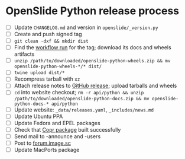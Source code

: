 # OpenSlide Python release process

- [ ] Update `CHANGELOG.md` and version in `openslide/_version.py`
- [ ] Create and push signed tag
- [ ] `git clean -dxf && mkdir dist`
- [ ] Find the [workflow run](https://github.com/openslide/openslide-python/actions) for the tag; download its docs and wheels artifacts
- [ ] `unzip /path/to/downloaded/openslide-python-wheels.zip && mv openslide-python-wheels-*/* dist/`
- [ ] `twine upload dist/*`
- [ ] Recompress tarball with `xz`
- [ ] Attach release notes to [GitHub release](https://github.com/openslide/openslide-python/releases/new); upload tarballs and wheels
- [ ] `cd` into website checkout; `rm -r api/python && unzip /path/to/downloaded/openslide-python-docs.zip && mv openslide-python-docs-* api/python`
- [ ] Update website: `_data/releases.yaml`, `_includes/news.md`
- [ ] Update Ubuntu PPA
- [ ] Update Fedora and EPEL packages
- [ ] Check that [Copr package](https://copr.fedorainfracloud.org/coprs/g/openslide/openslide/builds/) built successfully
- [ ] Send mail to -announce and -users
- [ ] Post to [forum.image.sc](https://forum.image.sc/c/announcements/10)
- [ ] Update MacPorts package
